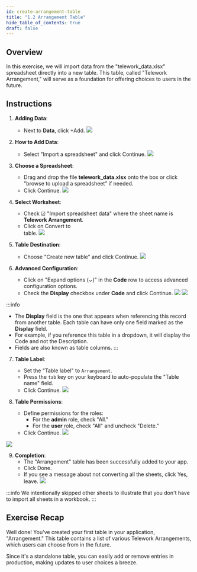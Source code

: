 ```yaml
---
id: create-arrangement-table
title: "1.2 Arrangement Table"
hide_table_of_contents: true
draft: false
---
```


## Overview

In this exercise, we will import data from the "telework_data.xlsx" spreadsheet directly into a new table. This table, called "Telework Arrangement," will serve as a foundation for offering choices to users in the future.

## Instructions

1. **Adding Data**:
   - Next to **Data**, click <span className="button-tan-blue">+Add</span>.
   ![](../images/2023-10-18-14-10-10.png)


2. **How to Add Data**:
   - Select "Import a spreadsheet" and click <span className="button-purple">Continue</span>.
   ![](../images/AddData_ImportASpreadsheet.png)


3. **Choose a Spreadsheet**:
   - Drag and drop the file **telework_data.xlsx** onto the box or click "browse to upload a spreadsheet" if needed.
   - Click <span className="button-purple">Continue</span>.
   ![](../images/2023-10-18-14-23-13.png)


4. **Select Worksheet**:
   - Check ☑ "Import spreadsheet data" where the sheet name is **Telework Arrangement**.
   - Click on <span className="button-tan-blue">Convert to<br/>table</span>.
   ![](../images/2023-10-19-19-50-12.png)


5. **Table Destination**:
   - Choose "Create new table" and click <span className="button-purple">Continue</span>.
   ![](../images/2023-10-19-19-55-40.png)


6. **Advanced Configuration**:
   - Click on "Expand options (⌄)" in the **Code** row to access advanced configuration options.
   - Check the **Display** checkbox under **Code** and click <span className="button-purple">Continue</span>.
   ![](../images/2023-10-19-19-45-39.png)
   ![](../images/2023-10-19-19-44-21.png)


:::info
* The **Display** field is the one that appears when referencing this record from another table. Each table can have only one field marked as the **Display** field.
* For example, if you reference this table in a dropdown, it will display the Code and not the Description.
* Fields are also known as table columns.
:::

7. **Table Label**:
   - Set the "Table label" to `Arrangement`.
   - Press the `tab` key on your keyboard to auto-populate the "Table name" field.
   - Click <span className="button-purple">Continue</span>.
   ![](../images/2023-10-19-20-45-15.png)


8. **Table Permissions**:
   - Define permissions for the roles:
     - For the **admin** role, check "All."
     - For the **user** role, check "All" and uncheck "Delete."
   - Click <span className="button-purple">Continue</span>.
   ![](../images/2023-10-19-20-47-33.png)

![](../images/2023-10-19-20-07-10.png)

9. **Completion**:
    - The "Arrangement" table has been successfully added to your app.
    - Click <span className="button-purple">Done</span>.
    - If you see a message about not converting all the sheets, click <span className="button-purple">Yes, leave</span>.
    ![](../images/2023-10-18-15-06-40.png)


:::info
We intentionally skipped other sheets to illustrate that you don't have to import all sheets in a workbook.
:::

## Exercise Recap

Well done! You've created your first table in your application, "Arrangement." This table contains a list of various Telework Arrangements, which users can choose from in the future.

Since it's a standalone table, you can easily add or remove entries in production, making updates to user choices a breeze.
